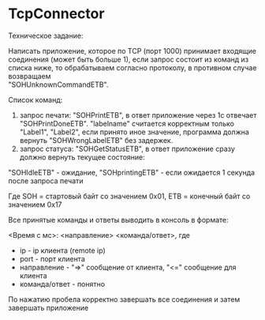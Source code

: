 # TcpConnector
Техническое задание:

Написать приложение, которое по TCP (порт 1000) принимает входящие соединения (может быть больше 1), 
если запрос состоит из команд из списка ниже, то обрабатываем согласно протоколу, в противном случае возвращаем  
"SOHUnknownCommandETB".

Список команд:
1) запрос печати: "SOHPrint<labelname>ETB", в ответ приложение через 1с отвечает "SOHPrintDoneETB". "labelname" 
считается корректным только "Label1", "Label2", если принято иное значение, программа должна вернуть "SOHWrongLabelETB" 
без задержек.
2) запрос статуса: "SOHGetStatusETB", в ответ приложение сразу должно вернуть текущее состояние:
 
"SOHIdleETB" - ожидание, "SOHprintingETB" - если ожидается 1 секунда после запроса печати

Где SOH = стартовый байт со значением 0х01, ETB = конечный байт со значением 0х17

Все принятые команды и ответы выводить в консоль в формате: 

<Время с мс><ip>:<port> <направление> <команда/ответ>,
где
  - ip - ip клиента (remote ip)
  - port - порт клиента
  - направление - "=>" сообщение от клиента, "<=" сообщение для клиента
  - команда/ответ - понятно

По нажатию пробела корректно завершать все соединения и затем завершать приложение
